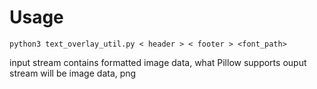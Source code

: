 # Usage
```
python3 text_overlay_util.py < header > < footer > <font_path>
```
input stream contains formatted image data, what Pillow supports
ouput stream will be image data, png
